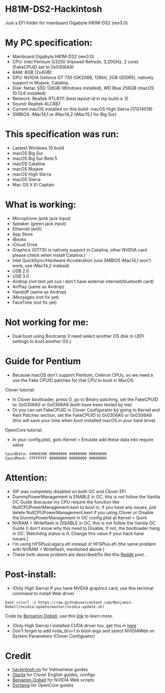 # H81M-DS2-Hackintosh

Just a EFI folder for mainboard Gigabyte H81M-DS2 (rev3.0)

# My PC specification:
+ Mainboard Gigabyte H81M-DS2 (rev3.0)
+ CPU: Intel Pentium G3250 (Haswell Refresh, 3,20GHz, 2 core) (FakeCPUID set to 0x0306A9)
+ RAM: 8GB (2x4GB)
+ GPU: NVIDIA Geforce GT 730 (GK208B, 128bit, 2GB GDDR5), natively support in Mojave, Catalina.
+ Disk: Netac SSD 128GB (Windows installed), WD Blue 256GB (macOS 10.13.6 installed)
+ Network: Realtek RTL8111 (best layout-id in my build is 3)
+ Sound: Realtek ALC887
+ Current macOS installed on this build: macOS High Sierra (17G14019)
+ SMBIOS: iMac14,1 or iMac14,2 (iMac15,1 for Big Sur)

# This specification was run:
+ Lastest Windows 10 build
+ macOS Big Sur
+ macOS Big Sur Beta 5
+ macOS Catalina
+ macOS Mojave
+ macOS High Sierra
+ macOS Sierra
+ Mac OS X El Captain

# What is working:
+ Microphone (pink jack input)
+ Speaker (green jack input) 
+ Ethernet (en0)
+ App Store
+ iBooks
+ iCloud Drive
+ Graphics (GT730 is natively support in Catalina, other NVIDIA card please check when install Catalina.)
+ Intel QuickSync/Hardware Acceleration (use SMBIOS iMac14,1 won't work, use iMac14,2 instead)
+ USB 2.0
+ USB 3.0
+ Airdrop (not test yet cuz i don't have external internet/bluetooth card)
+ AirPlay (same as Airdrop)
+ Handoff (same as Airdrop)
+ iMessages (not fix yet)
+ FaceTime (not fix yet)

# Not working for me:
+ Dual boot using Bootcamp (I need select another OS disk in UEFI settings to boot another OS.) 

# Guide for Pentium
+ Because macOS don't support Pentium, Celeron CPUs, so we need a use the Fake CPUID patches for that CPU to boot in MacOS:

Clover tutorial:

+ In Clover bootloader, press O, go to Binary patching, set the FakeCPUID to: 0x0306A0 or 0x0306A9 (both have been tested by me)
+ Or you can set FakeCPUID in Clover Configurator by going to Kernel and Kext Patches section, set the FakeCPUID to 0x0306A0 or 0x0306A9 (this will save your time when boot installed macOS in your hard drive)

OpenCore tutorial:
+ In your config.plist, goto Kernel > Emulate add these data into require value
```
CpuidData: A9060300 00000000 00000000 00000000
CpuidMask: FFFFFFFF 00000000 00000000 00000000
```

# Attention:
+ SIP was completely disabled on both OC and Clover EFI
+ DummyPowerManagement is ENABLE in OC, this is not follow the Vanilia OC Guide (because my CPU require the function like NullCPUPowerManagement.kext to boot in, if you have any issues, just delete NullCPUPowerManagement.kext if you using Clover or Disable the DummyPowerManagement in OC config.plist at Kernel > Quirk
+ NVRAM > Writeflash is DISABLE in OC, this is not follow the Vanilia OC Guide (I don't know why this need to Disable, if not, the bootloader hang in OC: Watchdog status is 0. Change this value if your hack have issues.)
+ I'm using HFSPlusLegacy.efi instead of HFSPlus.efi (the same problem with NVRAM > Writeflash, mentioned above.)
+ These both above problem are described/fix like this [Reddit](https://www.reddit.com/r/hackintosh/comments/gn41rk/stuck_in_oc_watchdog_status_is_0/) post.

# Post-install:
+ (Only High Sierra) If you have NVIDIA graphics card, use this terminal command to install Web driver

```
bash <(curl -s https://raw.githubusercontent.com/Benjamin-Dobell/nvidia-update/master/nvidia-update.sh)
```
Code by [Benjamin-Dobell](https://github.com/Benjamin-Dobell/), use this [link](https://github.com/Benjamin-Dobell/nvidia-update/) to learn more.
+ (Only High Sierra) I installed CUDA driver too, get this in [here](https://www.nvidia.com/en-us/drivers/cuda/mac-driver-archive/)
+ Don't forget to add nvda_drv=1 in boot-args and select NVIDIAWeb on System Parameters (Clover Configuator)

# Credit
+ [hackintosh.vn](https://hackintosh.vn) for Vietnamese guides
+ [Olarila](https://olarila.com) for Clover English guides, configs
+ [Benjamin-Dobell](https://github.com/Benjamin-Dobell/) for NVIDIA Web scripts
+ [Dortania](https://dortania.github.io/OpenCore-Install-Guide/) for OpenCore guides
